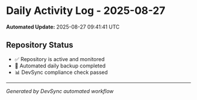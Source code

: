 # Daily Activity Log - 2025-08-27

**Automated Update:** 2025-08-27 09:41:41 UTC

## Repository Status
- ✅ Repository is active and monitored
- 🔄 Automated daily backup completed
- 📊 DevSync compliance check passed

---
*Generated by DevSync automated workflow*
